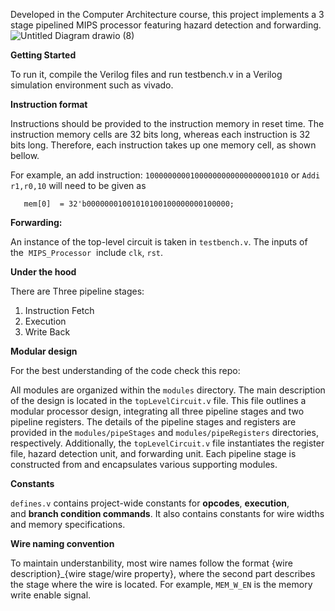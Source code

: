 Developed in the Computer Architecture course, this project implements a 3 stage pipelined MIPS processor featuring hazard detection and forwarding.   
![Untitled Diagram drawio (8)](https://github.com/user-attachments/assets/d351df12-bafd-40cb-b76a-7141539cec03)


**Getting Started**

To run it, compile the Verilog files and run testbench.v in a Verilog simulation environment such as vivado.

**Instruction format**

Instructions should be provided to the instruction memory in reset time. The instruction memory cells are 32 bits long, whereas each instruction is 32 bits long. Therefore, each instruction takes up one memory cell, as shown bellow.

For example, an add instruction: `10000000001000000000000000001010` or `Addi r1,r0,10` will need to be given as

```
   mem[0]  = 32'b00000001001010100100000000100000;
```

**Forwarding:**

An instance of the top-level circuit is taken in `testbench.v`. The inputs of the  `MIPS_Processor`  include `clk`, `rst`. 

**Under the hood**

There are Three pipeline stages:

1. Instruction Fetch
2. Execution
3. Write Back

**Modular design**

For the best understanding of the code check this repo:

All modules are organized within the `modules` directory. The main description of the design is located in the `topLevelCircuit.v` file. This file outlines a modular processor design, integrating all three pipeline stages and two pipeline registers. The details of the pipeline stages and registers are provided in the `modules/pipeStages` and `modules/pipeRegisters` directories, respectively. Additionally, the `topLevelCircuit.v` file instantiates the register file, hazard detection unit, and forwarding unit. Each pipeline stage is constructed from and encapsulates various supporting modules.

**Constants**

`defines.v` contains project-wide constants for **opcodes**, **execution**, and **branch condition commands**. It also contains constants for wire widths and memory specifications.

**Wire naming convention**

To maintain understanbility, most wire names follow the format {wire description}_{wire stage/wire property}, where the second part describes the stage where the wire is located. For example, `MEM_W_EN` is the memory write enable signal.
